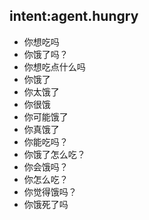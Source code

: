 ## intent:agent.hungry
- 你想吃吗
- 你饿了吗？
- 你想吃点什么吗
- 你饿了
- 你太饿了
- 你很饿
- 你可能饿了
- 你真饿了
- 你能吃吗？
- 你饿了怎么吃？
- 你会饿吗？
- 你怎么吃？
- 你觉得饿吗？
- 你饿死了吗
